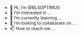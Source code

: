- 👋 Hi, I’m @BLSOPTIMUS
- 👀 I’m interested in ...
- 🌱 I’m currently learning ...
- 💞️ I’m looking to collaborate on ...
- 📫 How to reach me ...

<!---
BLSOPTIMUS/BLSOPTIMUS is a ✨ special ✨ repository because its `README.md` (this file) appears on your GitHub profile.
You can click the Preview link to take a look at your changes.
--->
